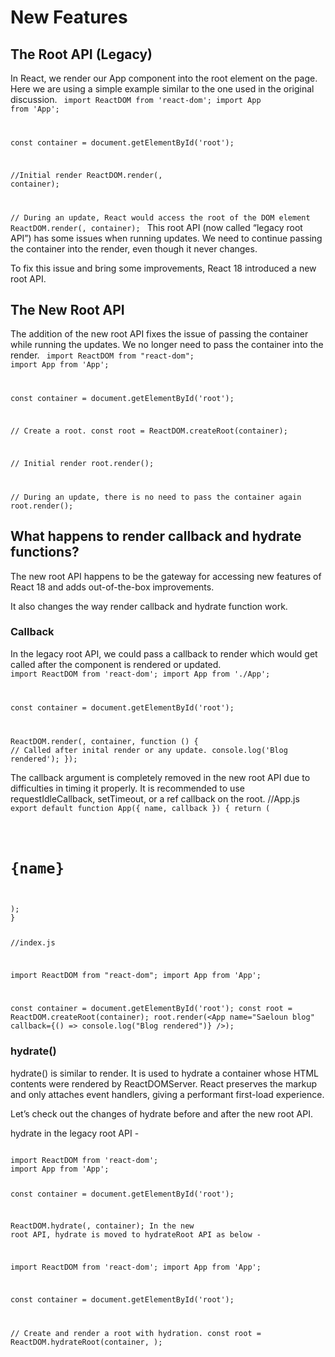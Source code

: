 # New Features

## The Root API (Legacy)

In React, we render our App component into the root element on the page. Here we are using a simple example similar to the one used in the original discussion.
<code>
import ReactDOM from 'react-dom';
import App from 'App';

const container = document.getElementById('root');

//Initial render
ReactDOM.render(<App name="Saeloun blog" />, container);

// During an update, React would access the root of the DOM element
ReactDOM.render(<App name="Saeloun testimonials" />, container);
</code>
This root API (now called “legacy root API”) has some issues when running updates. We need to continue passing the container into the render, even though it never changes.

To fix this issue and bring some improvements, React 18 introduced a new root API.

## The New Root API

The addition of the new root API fixes the issue of passing the container while running the updates. We no longer need to pass the container into the render.
<code>
import ReactDOM from "react-dom";
import App from 'App';

const container = document.getElementById('root');

// Create a root.
const root = ReactDOM.createRoot(container);

// Initial render
root.render(<App name="Saeloun blog" />);

// During an update, there is no need to pass the container again
root.render(<App name="Saeloun testimonials" />);
</code>

## What happens to render callback and hydrate functions?

The new root API happens to be the gateway for accessing new features of React 18 and adds out-of-the-box improvements.

It also changes the way render callback and hydrate function work.

### Callback

In the legacy root API, we could pass a callback to render which would get called after the component is rendered or updated.
<code>
import ReactDOM from 'react-dom';
import App from './App';

const container = document.getElementById('root');

ReactDOM.render(<App name="Saeloun blog" />, container, function () {
// Called after inital render or any update.
console.log('Blog rendered');
});
</code>

The callback argument is completely removed in the new root API due to difficulties in timing it properly. It is recommended to use requestIdleCallback, setTimeout, or a ref callback on the root.
//App.js
<code>
export default function App({ name, callback }) {
return (

<div ref={callback}>
<h1>{name}</h1>
</div>
);
}

//index.js

import ReactDOM from "react-dom";
import App from 'App';

const container = document.getElementById('root');
const root = ReactDOM.createRoot(container);
root.render(<App name="Saeloun blog" callback={() => console.log("Blog rendered")} />);
</code>

### hydrate()

hydrate() is similar to render. It is used to hydrate a container whose HTML contents were rendered by ReactDOMServer. React preserves the markup and only attaches event handlers, giving a performant first-load experience.

Let’s check out the changes of hydrate before and after the new root API.

hydrate in the legacy root API -

<code>
import ReactDOM from 'react-dom';
import App from 'App';

const container = document.getElementById('root');

ReactDOM.hydrate(<App name="Saeloun blog" />, container);
In the new root API, hydrate is moved to hydrateRoot API as below -

import ReactDOM from 'react-dom';
import App from 'App';

const container = document.getElementById('root');

// Create and render a root with hydration.
const root = ReactDOM.hydrateRoot(container, <App name="Saeloun blog" />);
</code>
